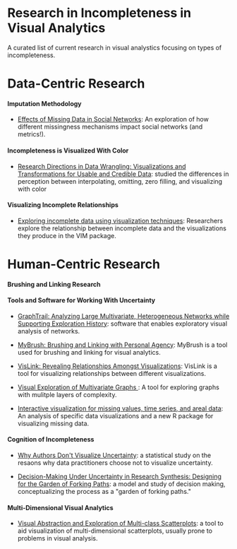 # Research in Incompleteness in Visual Analytics
A curated list of current research in visual analystics focusing on types of incompleteness.

# Data-Centric Research

#### Imputation Methodology

- [Effects of Missing Data in Social Networks](https://www.semanticscholar.org/paper/Effects-of-missing-data-in-social-networks-Kossinets/cbf9f900faee20d716ecc288eedc48e6e0fc04ba): An exploration of how different missingness mechanisms impact social networks (and metrics!).

#### Incompleteness is Visualized With Color

- [Research Directions in Data Wrangling: Visualizations and Transformations for Usable and Credible Data](https://journals.sagepub.com/doi/abs/10.1177/1473871611415994): studied the differences in perception between interpolating, omitting, zero filling, and visualizing with color

#### Visualizing Incomplete Relationships

- [Exploring incomplete data using visualization techniques](https://link.springer.com/article/10.1007/s11634-011-0102-y): Researchers explore the relationship between incomplete data and the visualizations they produce in the VIM package.

# Human-Centric Research

#### Brushing and Linking Research

#### Tools and Software for Working With Uncertainty
- [GraphTrail: Analyzing Large Multivariate, Heterogeneous Networks while Supporting Exploration History](https://www.microsoft.com/en-us/research/wp-content/uploads/2016/12/graphtrail_chi2012.pdf): software that enables exploratory visual analysis of networks.

- [MyBrush: Brushing and Linking with Personal Agency](https://innovis.cpsc.ucalgary.ca/supplemental/MyBrush/2018_VIS_mybrush.pdf): MyBrush is a tool used for brushing and linking for visual analytics.

- [VisLink: Revealing Relationships Amongst Visualizations](http://vialab.science.uoit.ca/portfolio/vislink-revealing-relationships-amongst-visualizations): VisLink is a tool for visualizing relationships between different visualizations.

- [Visual Exploration of Multivariate Graphs ](http://vis.berkeley.edu/files/chi06/Wattenberg_p811.pdf): A tool for exploring graphs with mulitple layers of complexity.

- [Interactive visualization for missing values, time series, and areal data](https://pdfs.semanticscholar.org/f8b5/26fb936fc25ca10c004deb4db667c29f9c5a.pdf): An analysis of specific data visualizations and a new R package for visualizing missing data.

#### Cognition of Incompleteness

- [Why Authors Don't Visualize Uncertainty](http://users.eecs.northwestern.edu/~jhullman/Value_of_Uncertainty_Vis_CR.pdf): a statistical study on the resaons why data practitioners choose not to visualize uncertainty.

- [Decision-Making Under Uncertainty in Research Synthesis: Designing for the Garden of Forking Paths](https://arxiv.org/pdf/1901.02957.pdf): a model and study of decision making, conceptualizing the process as a "garden of forking paths." 

#### Multi-Dimensional Visual Analytics
- [Visual Abstraction and Exploration of Multi-class Scatterplots](https://ieeexplore.ieee.org/document/6875982): a tool to aid visualization of multi-dimensional scatterplots, usually prone to problems in visual analysis.

